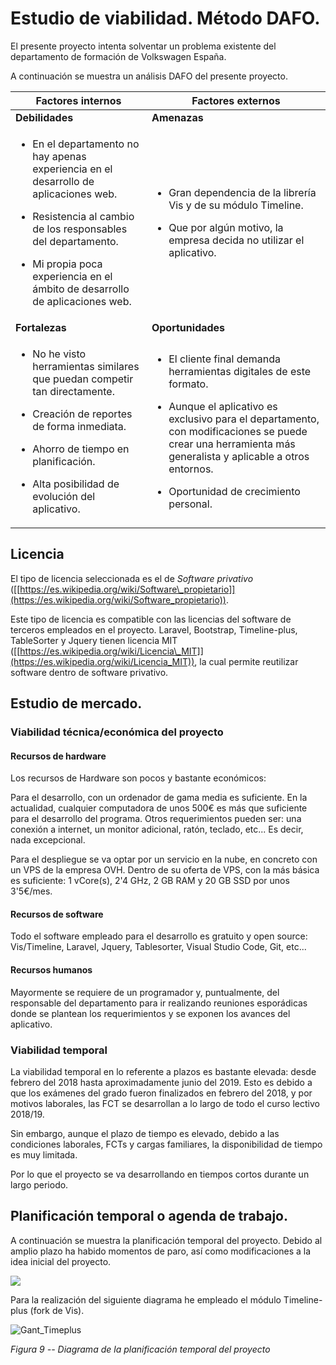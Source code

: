 # Estudio de viabilidad. Método DAFO.

El presente proyecto intenta solventar un problema existente del
departamento de formación de Volkswagen España.

A continuación se muestra un análisis DAFO del presente proyecto.

<table>
<thead>
<tr class="header">
<th><strong>Factores internos</strong></th>
<th><strong>Factores externos</strong></th>
</tr>
</thead>
<tbody>
<tr class="odd">
<td><strong>Debilidades</strong></td>
<td><strong>Amenazas</strong></td>
</tr>
<tr class="even">
<td><ul>
<li><p>En el departamento no hay apenas experiencia en el desarrollo de aplicaciones web.</p></li>
<li><p>Resistencia al cambio de los responsables del departamento.</p></li>
<li><p>Mi propia poca experiencia en el ámbito de desarrollo de aplicaciones web.</p></li>
</ul></td>
<td><ul>
<li><p>Gran dependencia de la librería Vis y de su módulo Timeline.</p></li>
<li><p>Que por algún motivo, la empresa decida no utilizar el aplicativo.</p></li>
</ul></td>
</tr>
<tr class="odd">
<td><strong>Fortalezas</strong></td>
<td><strong>Oportunidades</strong></td>
</tr>
<tr class="even">
<td><ul>
<li><p>No he visto herramientas similares que puedan competir tan directamente.</p></li>
<li><p>Creación de reportes de forma inmediata.</p></li>
<li><p>Ahorro de tiempo en planificación.</p></li>
<li><p>Alta posibilidad de evolución del aplicativo.</p></li>
</ul></td>
<td><ul>
<li><p>El cliente final demanda herramientas digitales de este formato.</p></li>
<li><p>Aunque el aplicativo es exclusivo para el departamento, con modificaciones se puede crear una herramienta más generalista y aplicable a otros entornos.</p></li>
<li><p>Oportunidad de crecimiento personal.</p></li>
</ul></td>
</tr>
</tbody>
</table>

## Licencia

El tipo de licencia seleccionada es el de *Software privativo*
([[https://es.wikipedia.org/wiki/Software\_propietario]](https://es.wikipedia.org/wiki/Software_propietario)).

Este tipo de licencia es compatible con las licencias del software de
terceros empleados en el proyecto. Laravel, Bootstrap, Timeline-plus,
TableSorter y Jquery tienen licencia MIT
([[https://es.wikipedia.org/wiki/Licencia\_MIT]](https://es.wikipedia.org/wiki/Licencia_MIT)),
la cual permite reutilizar software dentro de software privativo.

## Estudio de mercado.

### Viabilidad técnica/económica del proyecto

#### Recursos de hardware

Los recursos de Hardware son pocos y bastante económicos:

Para el desarrollo, con un ordenador de gama media es suficiente. En la
actualidad, cualquier computadora de unos 500€ es más que suficiente
para el desarrollo del programa. Otros requerimientos pueden ser: una
conexión a internet, un monitor adicional, ratón, teclado, etc... Es
decir, nada excepcional.

Para el despliegue se va optar por un servicio en la nube, en concreto
con un VPS de la empresa OVH. Dentro de su oferta de VPS, con la más
básica es suficiente: 1 vCore(s), 2'4 GHz, 2 GB RAM y 20 GB SSD por unos
3'5€/mes.

#### Recursos de software

Todo el software empleado para el desarrollo es gratuito y open source:
Vis/Timeline, Laravel, Jquery, Tablesorter, Visual Studio Code, Git,
etc...

#### Recursos humanos

Mayormente se requiere de un programador y, puntualmente, del
responsable del departamento para ir realizando reuniones esporádicas
donde se plantean los requerimientos y se exponen los avances del
aplicativo.

### Viabilidad temporal

La viabilidad temporal en lo referente a plazos es bastante elevada:
desde febrero del 2018 hasta aproximadamente junio del 2019. Esto es
debido a que los exámenes del grado fueron finalizados en febrero del
2018, y por motivos laborales, las FCT se desarrollan a lo largo de todo
el curso lectivo 2018/19.

Sin embargo, aunque el plazo de tiempo es elevado, debido a las
condiciones laborales, FCTs y cargas familiares, la disponibilidad de
tiempo es muy limitada.

Por lo que el proyecto se va desarrollando en tiempos cortos durante un
largo periodo.

## Planificación temporal o agenda de trabajo. 

A continuación se muestra la planificación temporal del proyecto. Debido
al amplio plazo ha habido momentos de paro, así como modificaciones a la
idea inicial del proyecto.

![](/proyecto-daw-docs/media/image9.png)

Para la realización del siguiente diagrama he empleado el módulo
Timeline-plus (fork de Vis).

![Gant\_Timeplus](/proyecto-daw-docs/media/image10.jpeg)

*Figura 9 -- Diagrama de la planificación temporal del proyecto*
